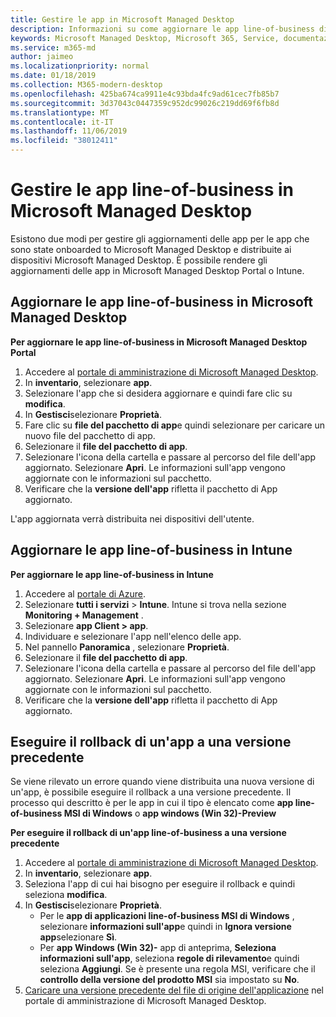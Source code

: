 ```yaml
---
title: Gestire le app in Microsoft Managed Desktop
description: Informazioni su come aggiornare le app line-of-business distribuite ai dispositivi Microsoft Managed Desktop
keywords: Microsoft Managed Desktop, Microsoft 365, Service, documentazione
ms.service: m365-md
author: jaimeo
ms.localizationpriority: normal
ms.date: 01/18/2019
ms.collection: M365-modern-desktop
ms.openlocfilehash: 425ba674ca9911e4c93bda4fc9ad61cec7fb85b7
ms.sourcegitcommit: 3d37043c0447359c952dc99026c219dd69f6fb8d
ms.translationtype: MT
ms.contentlocale: it-IT
ms.lasthandoff: 11/06/2019
ms.locfileid: "38012411"
---
```

# <a name="manage-line-of-business-apps-in-microsoft-managed-desktop"></a>Gestire le app line-of-business in Microsoft Managed Desktop

<!--Application management -->

Esistono due modi per gestire gli aggiornamenti delle app per le app che sono state onboarded to Microsoft Managed Desktop e distribuite ai dispositivi Microsoft Managed Desktop. È possibile rendere gli aggiornamenti delle app in Microsoft Managed Desktop Portal o Intune. 

<span id="update-app-mmd" />

## <a name="update-line-of-business-apps-in-microsoft-managed-desktop"></a>Aggiornare le app line-of-business in Microsoft Managed Desktop

**Per aggiornare le app line-of-business in Microsoft Managed Desktop Portal**
1. Accedere al [portale di amministrazione di Microsoft Managed Desktop](https://aka.ms/mmdportal).
2. In **inventario**, selezionare **app**.  
3. Selezionare l'app che si desidera aggiornare e quindi fare clic su **modifica**.
4. In **Gestisci**selezionare **Proprietà**. 
5. Fare clic su **file del pacchetto di app**e quindi selezionare per caricare un nuovo file del pacchetto di app.
6. Selezionare il **file del pacchetto di app**.
7. Selezionare l'icona della cartella e passare al percorso del file dell'app aggiornato. Selezionare **Apri**. Le informazioni sull'app vengono aggiornate con le informazioni sul pacchetto.
8. Verificare che la **versione dell'app** rifletta il pacchetto di App aggiornato. 

L'app aggiornata verrà distribuita nei dispositivi dell'utente.

<span id="update-app-intune" />

## <a name="update-line-of-business-apps-in-intune"></a>Aggiornare le app line-of-business in Intune

**Per aggiornare le app line-of-business in Intune**
1. Accedere al [portale di Azure](https://azure.portal.com).
2. Selezionare **tutti i servizi** > **Intune**. Intune si trova nella sezione **Monitoring + Management** .
3. Selezionare **app Client > app**.
4. Individuare e selezionare l'app nell'elenco delle app.
5. Nel pannello **Panoramica** , selezionare **Proprietà**.
6. Selezionare il **file del pacchetto di app**.
7. Selezionare l'icona della cartella e passare al percorso del file dell'app aggiornato. Selezionare **Apri**. Le informazioni sull'app vengono aggiornate con le informazioni sul pacchetto.
8. Verificare che la **versione dell'app** rifletta il pacchetto di App aggiornato.

<span id="roll-back-app-mmd" />

## <a name="roll-back-an-app-to-a-previous-version"></a>Eseguire il rollback di un'app a una versione precedente

Se viene rilevato un errore quando viene distribuita una nuova versione di un'app, è possibile eseguire il rollback a una versione precedente. Il processo qui descritto è per le app in cui il tipo è elencato come **app line-of-business MSI di Windows** o **app windows (Win 32)-Preview**

**Per eseguire il rollback di un'app line-of-business a una versione precedente**

1. Accedere al [portale di amministrazione di Microsoft Managed Desktop](https://aka.ms/mmdportal).
2. In **inventario**, selezionare **app**.  
3. Seleziona l'app di cui hai bisogno per eseguire il rollback e quindi seleziona **modifica**.
4. In **Gestisci**selezionare **Proprietà**. 
    - Per le **app di applicazioni line-of-business MSI di Windows** , selezionare **informazioni sull'app**e quindi in **Ignora versione app**selezionare **Sì**.
    - Per **app Windows (Win 32)-** app di anteprima, **Seleziona informazioni sull'app**, seleziona **regole di rilevamento**e quindi seleziona **Aggiungi**. 
    Se è presente una regola MSI, verificare che il **controllo della versione del prodotto MSI** sia impostato su **No**.
5. [Caricare una versione precedente del file di origine dell'applicazione](../get-started/deploy-apps.md) nel portale di amministrazione di Microsoft Managed Desktop.  

